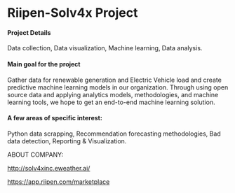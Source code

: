 # Riipen-Solv4x Project
 
#### Project Details

Data collection, 
Data visualization, 
Machine learning, 
Data analysis.

#### Main goal for the project
Gather data for renewable generation and Electric Vehicle load and create predictive machine learning models in our organization. Through using open source data and applying analytics models, methodologies, and machine learning tools, we hope to get an end-to-end machine learning solution.

#### A few areas of specific interest:

Python data scrapping, 
Recommendation forecasting methodologies, 
Bad data detection,
Reporting & Visualization.

ABOUT COMPANY:

http://solv4xinc.eweather.ai/

https://app.riipen.com/marketplace


